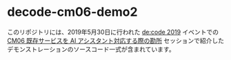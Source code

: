 # decode-cm06-demo2

このリポジトリには、2019年5月30日に行われた [de:code 2019](https://www.microsoft.com/ja-jp/events/decode/2019/default.aspx) イベントでの [CM06 既存サービスを AI アシスタント対応する際の勘所](https://www.microsoft.com/ja-jp/events/decode/2019session/detail.aspx?sid=CM06&tk=CM) セッションで紹介したデモンストレーションのソースコード一式が含まれています。
